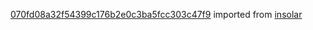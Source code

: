 [070fd08a32f54399c176b2e0c3ba5fcc303c47f9](https://github.com/insolar/insolar/commit/070fd08a32f54399c176b2e0c3ba5fcc303c47f9) imported from [insolar](https://github.com/insolar/insolar)

